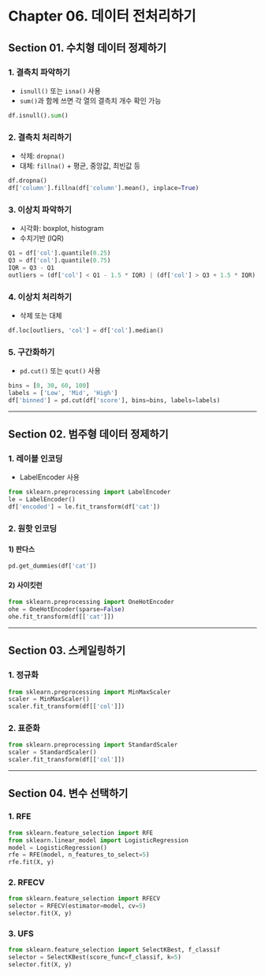 # Chapter 06. 데이터 전처리하기

## Section 01. 수치형 데이터 정제하기

### 1. 결측치 파악하기
- `isnull()` 또는 `isna()` 사용
- `sum()`과 함께 쓰면 각 열의 결측치 개수 확인 가능
```python
df.isnull().sum()
```

### 2. 결측치 처리하기
- 삭제: `dropna()`
- 대체: `fillna()` + 평균, 중앙값, 최빈값 등
```python
df.dropna()
df['column'].fillna(df['column'].mean(), inplace=True)
```

### 3. 이상치 파악하기
- 시각화: boxplot, histogram
- 수치기반 (IQR)
```python
Q1 = df['col'].quantile(0.25)
Q3 = df['col'].quantile(0.75)
IQR = Q3 - Q1
outliers = (df['col'] < Q1 - 1.5 * IQR) | (df['col'] > Q3 + 1.5 * IQR)
```

### 4. 이상치 처리하기
- 삭제 또는 대체
```python
df.loc[outliers, 'col'] = df['col'].median()
```

### 5. 구간화하기
- `pd.cut()` 또는 `qcut()` 사용
```python
bins = [0, 30, 60, 100]
labels = ['Low', 'Mid', 'High']
df['binned'] = pd.cut(df['score'], bins=bins, labels=labels)
```

---

## Section 02. 범주형 데이터 정제하기

### 1. 레이블 인코딩
- LabelEncoder 사용
```python
from sklearn.preprocessing import LabelEncoder
le = LabelEncoder()
df['encoded'] = le.fit_transform(df['cat'])
```

### 2. 원핫 인코딩

#### 1) 판다스
```python
pd.get_dummies(df['cat'])
```

#### 2) 사이킷런
```python
from sklearn.preprocessing import OneHotEncoder
ohe = OneHotEncoder(sparse=False)
ohe.fit_transform(df[['cat']])
```

---

## Section 03. 스케일링하기

### 1. 정규화
```python
from sklearn.preprocessing import MinMaxScaler
scaler = MinMaxScaler()
scaler.fit_transform(df[['col']])
```

### 2. 표준화
```python
from sklearn.preprocessing import StandardScaler
scaler = StandardScaler()
scaler.fit_transform(df[['col']])
```

---

## Section 04. 변수 선택하기

### 1. RFE
```python
from sklearn.feature_selection import RFE
from sklearn.linear_model import LogisticRegression
model = LogisticRegression()
rfe = RFE(model, n_features_to_select=5)
rfe.fit(X, y)
```

### 2. RFECV
```python
from sklearn.feature_selection import RFECV
selector = RFECV(estimator=model, cv=5)
selector.fit(X, y)
```

### 3. UFS
```python
from sklearn.feature_selection import SelectKBest, f_classif
selector = SelectKBest(score_func=f_classif, k=5)
selector.fit(X, y)
```
